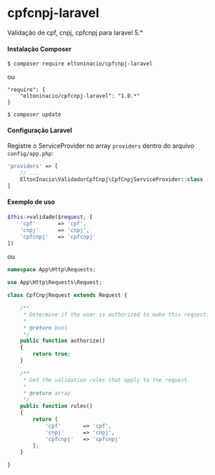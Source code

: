 # cpfcnpj-laravel

Validação de cpf, cnpj, cpfcnpj para laravel 5.*

#### Instalação Composer
```
$ composer require eltoninacio/cpfcnpj-laravel
```
ou
```
"require": {
    "eltoninacio/cpfcnpj-laravel": "1.0.*"
}
```
```
$ composer update
```

#### Configuração Laravel
Registre o ServiceProvider no array ```providers``` dentro do arquivo ```config/app.php```:
```php
'providers' => [
	// ...
    EltonInacio\ValidadorCpfCnpj\CpfCnpjServiceProvider::class
]
```
#### Exemplo de uso
```php
$this->validade($request, [
    'cpf'       => 'cpf',
    'cnpj'      => 'cnpj',
    'cpfcnpj'   => 'cpfcnpj'
])
```
ou
```php
namespace App\Http\Requests;

use App\Http\Requests\Request;

class CpfCnpjRequest extends Request {

	/**
	 * Determine if the user is authorized to make this request.
	 *
	 * @return bool
	 */
	public function authorize()
	{
		return true;
	}

	/**
	 * Get the validation rules that apply to the request.
	 *
	 * @return array
	 */
	public function rules()
	{
		return [
			'cpf' 		=> 'cpf',
			'cnpj'		=> 'cnpj',
			'cpfcnpj'	=> 'cpfcnpj'
		];
	}

}
```
